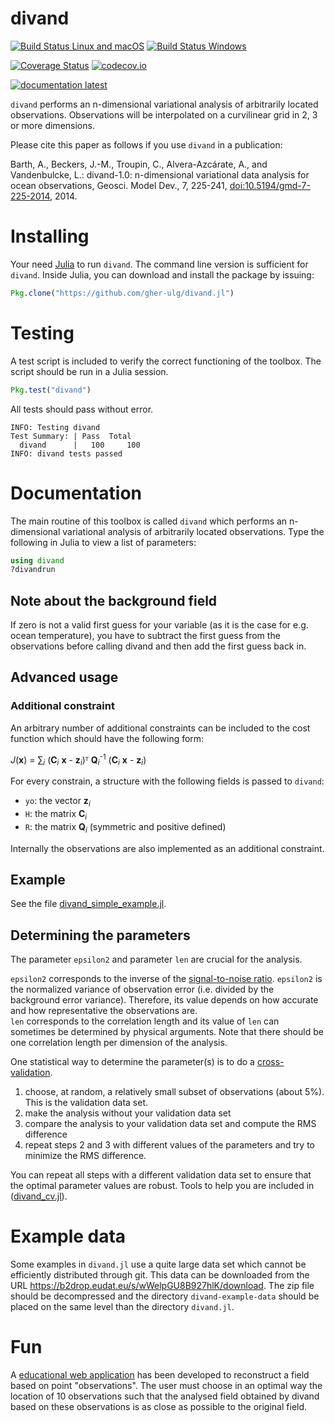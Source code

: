 # divand

[![Build Status Linux and macOS](https://travis-ci.org/gher-ulg/divand.jl.svg?branch=master)](https://travis-ci.org/gher-ulg/divand.jl)
[![Build Status Windows](https://ci.appveyor.com/api/projects/status/github/gher-ulg/divand.jl?branch=master&svg=true)](https://ci.appveyor.com/project/Alexander-Barth/divand-jl)

[![Coverage Status](https://coveralls.io/repos/gher-ulg/divand.jl/badge.svg?branch=master&service=github)](https://coveralls.io/github/gher-ulg/divand.jl?branch=master)
[![codecov.io](http://codecov.io/github/gher-ulg/divand.jl/coverage.svg?branch=master)](http://codecov.io/github/gher-ulg/divand.jl?branch=master)

<!--[![documentation stable](https://img.shields.io/badge/docs-stable-blue.svg)](https://gher-ulg.github.io/divand.jl/stable/)-->
[![documentation latest](https://img.shields.io/badge/docs-latest-blue.svg)](https://gher-ulg.github.io/divand.jl/latest/)

`divand` performs an n-dimensional variational analysis of arbitrarily located observations. Observations will be interpolated on a curvilinear grid in 2, 3 or more dimensions.

Please cite this paper as follows if you use `divand` in a publication:

Barth, A., Beckers, J.-M., Troupin, C., Alvera-Azcárate, A., and Vandenbulcke, L.: divand-1.0: n-dimensional variational data analysis for ocean observations, Geosci. Model Dev., 7, 225-241, [doi:10.5194/gmd-7-225-2014](http://dx.doi.org/10.5194/gmd-7-225-2014), 2014.


# Installing

Your need [Julia](http://julialang.org) to run `divand`. The command line version is sufficient for `divand`.
Inside Julia, you can download and install the package by issuing:

```julia
Pkg.clone("https://github.com/gher-ulg/divand.jl")
```

# Testing

A test script is included to verify the correct functioning of the toolbox.
The script should be run in a Julia session.

```julia
Pkg.test("divand")
```

All tests should pass without error.

```
INFO: Testing divand
Test Summary: | Pass  Total
  divand      |   100     100
INFO: divand tests passed
```


# Documentation

The main routine of this toolbox is called `divand` which performs an n-dimensional variational analysis of arbitrarily located observations. Type the following in Julia to view a list of parameters:

```julia
using divand
?divandrun
```

## Note about the background field

If zero is not a valid first guess for your variable (as it is the case for e.g. ocean temperature), you have to subtract the first guess from the observations before calling divand and then add the first guess back in.

## Advanced usage

### Additional constraint

An arbitrary number of additional constraints can be included to the cost function which should have the following form:

*J*(**x**) = ∑<sub>*i*</sub> (**C**<sub>*i*</sub> **x**  - **z**<sub>*i*</sub>)ᵀ **Q**<sub>*i*</sub><sup>-1</sup> (**C**<sub>*i*</sub> **x** - **z**<sub>*i*</sub>)

For every constrain, a structure with the following fields is passed to `divand`:

* `yo`: the vector **z**<sub>*i*</sub>
* `H`: the matrix **C**<sub>*i*</sub>
* `R`: the matrix **Q**<sub>*i*</sub> (symmetric and positive defined)

Internally the observations are also implemented as an additional constraint.

## Example

See the file [divand_simple_example.jl](https://github.com/gher-ulg/divand.jl/blob/master/examples/divand_simple_example.jl).


## Determining the parameters

The parameter `epsilon2` and parameter `len` are crucial for the analysis.  

`epsilon2` corresponds to the inverse of the [signal-to-noise ratio](https://en.wikipedia.org/wiki/Signal-to-noise_ratio). `epsilon2` is the normalized variance of observation error (i.e. divided by the background error variance). Therefore, its value depends on how accurate and how representative the observations are.      
`len` corresponds to the correlation length and its value of `len` can sometimes be determined by physical arguments. Note that there should be one correlation length per dimension of the analysis.

One statistical way to determine the parameter(s) is to do a [cross-validation](https://en.wikipedia.org/wiki/Cross-validation_%28statistics%29).

1. choose, at random, a relatively small subset of observations (about 5%). This is the validation data set.
2. make the analysis without your validation data set
3. compare the analysis to your validation data set and compute the RMS difference
4. repeat steps 2 and 3 with different values of the parameters and try to minimize the RMS difference.

You can repeat all steps with a different validation data set to ensure that the optimal parameter values are robust.
Tools to help you are included in  ([divand_cv.jl](https://github.com/gher-ulg/divand.jl/blob/master/src/divand_cv.jl)).

# Example data

Some examples in `divand.jl` use a quite large data set which cannot be efficiently distributed through git. This data can be downloaded from the URL https://b2drop.eudat.eu/s/wWelpGU8B927hlK/download. The zip file should be decompressed and the directory `divand-example-data` should be placed on the same level than the directory `divand.jl`.


# Fun

A [educational web application](http://data-assimilation.net/Tools/divand_demo/html/) has been developed to reconstruct a field based on point "observations". The user must choose in an optimal way the location of 10 observations such that the analysed field obtained by divand based on these observations is as close as possible to the original field.
